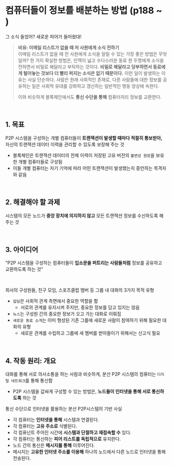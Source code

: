 # 컴퓨터들이 정보를 배분하는 방법 (p188 ~ )

그 소식 들었어? 새로운 피어가 들어왔대!

> **비유: 이메일 리스트가 없을 때 저 사원에게 소식 전하기**  
> 이메일 리스트가 없을 때 전 사원에게 소식을 알릴 수 있는 가장 좋은 방법은 무엇일까? 한 가지 확실한 방법은, 인맥이 넓고 수다스러운 동료 한 두명에게 소식을 전하면서 비밀로 해달라고 부탁하는 것이다. **비밀로 해달라고 당부하면서 동료에게 털어놓는 것보다 더 빨리 퍼지는 소식은 없기 때문이다.** 이런 일이 발생하는 이유는 사실 단순하다. 사람은 원래 사회적인 존재로, 다른 사람들에 대한 정보를 공유하는 일은 사회적 유대를 강화하고 갱신하는 일반적인 행동 양상에 속한다.
>
> 이와 비슷하게 블록체인에서도 **통신 수단을 통해** 컴퓨터끼리 정보를 교환한다.

<br>

## 1. 목표

P2P 시스템을 구성하는 개별 컴퓨터들이 **트랜잭션이 발생할 때마다 적절히 통보받아,** 자신의 트랜잭션 데이터 이력을 관리할 수 있도록 보장해 주는 것

- 블록체인은 트랜잭션 데이터의 전체 이력이 저장된 고유 버전의 `불변성 원장`을 보유한 개별 컴퓨터들로 구성됨
- 이들 개별 컴퓨터는 자기 기억에 따라 어떤 트랜잭션이 발생했는지 증언하는 목격자와 같음

<br>

## 2. 해결해야 할 과제

시스템의 모든 노드가 **중앙 장치에 의지하지 않고** 모든 트랜잭션 정보를 수신하도록 해주는 것

<br>

## 3. 아이디어

"P2P 시스템을 구성하는 컴퓨터들이 **입소문을 퍼트리는 사람들처럼** 정보를 공유하고 교환하도록 하는 것"

<br>

희사의 구성원들, 친구 모임, 스포츠클럽 멤버 등 그룹 내 대화의 3가지 목적 유형

- `잡담`은 사회적 관계 측면에서 중요한 역할을 함
  - 서로의 관계를 유지시켜 주지만, 중요한 정보를 담고 있지는 않음
- `뉴스`는 구성원 간의 중요한 정보가 오고 가는 대화로 이뤄짐
- `새로운 동료 소개`는 이미 형성된 기존 그룹에 새로운 사람이 참여하기 위해 필요한 대화의 유형
  - 새로운 관계를 수립하고 그룹에 새 멤버를 받아들이기 위해서는 신고식 필요

<br>

## 4. 작동 원리: 개요

대화를 통해 서로 의사소통을 하는 사람과 비슷하게, 분산 P2P 시스템의 컴퓨터는 `디지털 네트워크`를 통해 통신함

- P2P 시스템을 값싸게 구성할 수 있는 방법은, **노드들이 인터넷을 통해 서로 통신하도록** 하는 것

통신 수단으로 인터넷을 활용하는 분산 P2P시스템의 기반 사실

- 각 컴퓨터는 **인터넷을 통해** 시스템과 연결된다.
- 각 컴퓨터는 **고유 주소로** 식별된다.
- 각 컴퓨넌트 주어진 시간에 **시스템과 단절하고 재접속할 수** 있다.
- 각 컴퓨터는 통신하는 **피어 리스트를 독립적으로** 유지한다.
- 노드 간의 통신은 **메시지를 통해** 이루어진다.
- 메시지는 **고유한 인터넷 주소를 이용해** 하나의 노드에서 다른 노드로 인터넷을 통해 전송된다.
